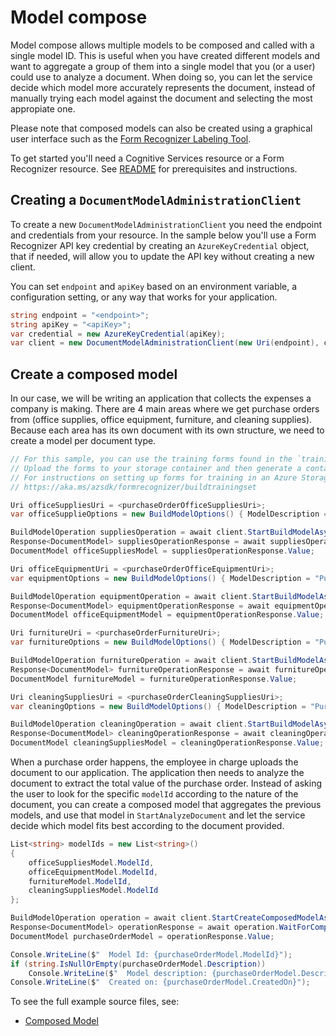 # Model compose

Model compose allows multiple models to be composed and called with a single model ID. This is useful when you have created different models and want to aggregate a group of them into a single model that you (or a user) could use to analyze a document.
When doing so, you can let the service decide which model more accurately represents the document, instead of manually trying each model against the document and selecting the most appropiate one.

Please note that composed models can also be created using a graphical user interface such as the [Form Recognizer Labeling Tool][labeling_tool].

To get started you'll need a Cognitive Services resource or a Form Recognizer resource.  See [README][README] for prerequisites and instructions.

## Creating a `DocumentModelAdministrationClient`

To create a new `DocumentModelAdministrationClient` you need the endpoint and credentials from your resource. In the sample below you'll use a Form Recognizer API key credential by creating an `AzureKeyCredential` object, that if needed, will allow you to update the API key without creating a new client.

You can set `endpoint` and `apiKey` based on an environment variable, a configuration setting, or any way that works for your application.

```C# Snippet:CreateDocumentModelAdministrationClient
string endpoint = "<endpoint>";
string apiKey = "<apiKey>";
var credential = new AzureKeyCredential(apiKey);
var client = new DocumentModelAdministrationClient(new Uri(endpoint), credential);
```

## Create a composed model
In our case, we will be writing an application that collects the expenses a company is making. There are 4 main areas where we get purchase orders from (office supplies, office equipment, furniture, and cleaning supplies). Because each area has its own document with its own structure, we need to create a model per document type.

```C# Snippet:FormRecognizerSampleBuildVariousModels
// For this sample, you can use the training forms found in the `trainingFiles` folder.
// Upload the forms to your storage container and then generate a container SAS URL.
// For instructions on setting up forms for training in an Azure Storage Blob Container, see
// https://aka.ms/azsdk/formrecognizer/buildtrainingset

Uri officeSuppliesUri = <purchaseOrderOfficeSuppliesUri>;
var officeSupplieOptions = new BuildModelOptions() { ModelDescription = "Purchase order - Office supplies" };

BuildModelOperation suppliesOperation = await client.StartBuildModelAsync(officeSuppliesUri, buildModelOptions: officeSupplieOptions);
Response<DocumentModel> suppliesOperationResponse = await suppliesOperation.WaitForCompletionAsync();
DocumentModel officeSuppliesModel = suppliesOperationResponse.Value;

Uri officeEquipmentUri = <purchaseOrderOfficeEquipmentUri>;
var equipmentOptions = new BuildModelOptions() { ModelDescription = "Purchase order - Office Equipment" };

BuildModelOperation equipmentOperation = await client.StartBuildModelAsync(officeSuppliesUri, buildModelOptions: equipmentOptions);
Response<DocumentModel> equipmentOperationResponse = await equipmentOperation.WaitForCompletionAsync();
DocumentModel officeEquipmentModel = equipmentOperationResponse.Value;

Uri furnitureUri = <purchaseOrderFurnitureUri>;
var furnitureOptions = new BuildModelOptions() { ModelDescription = "Purchase order - Furniture" };

BuildModelOperation furnitureOperation = await client.StartBuildModelAsync(officeSuppliesUri, buildModelOptions: equipmentOptions);
Response<DocumentModel> furnitureOperationResponse = await furnitureOperation.WaitForCompletionAsync();
DocumentModel furnitureModel = furnitureOperationResponse.Value;

Uri cleaningSuppliesUri = <purchaseOrderCleaningSuppliesUri>;
var cleaningOptions = new BuildModelOptions() { ModelDescription = "Purchase order - Cleaning Supplies" };

BuildModelOperation cleaningOperation = await client.StartBuildModelAsync(officeSuppliesUri, buildModelOptions: equipmentOptions);
Response<DocumentModel> cleaningOperationResponse = await cleaningOperation.WaitForCompletionAsync();
DocumentModel cleaningSuppliesModel = cleaningOperationResponse.Value;
```

When a purchase order happens, the employee in charge uploads the document to our application. The application then needs to analyze the document to extract the total value of the purchase order. Instead of asking the user to look for the specific `modelId` according to the nature of the document, you can create a composed model that aggregates the previous models, and use that model in `StartAnalyzeDocument` and let the service decide which model fits best according to the document provided.

```C# Snippet:FormRecognizerSampleCreateComposedModel
List<string> modelIds = new List<string>()
{
    officeSuppliesModel.ModelId,
    officeEquipmentModel.ModelId,
    furnitureModel.ModelId,
    cleaningSuppliesModel.ModelId
};

BuildModelOperation operation = await client.StartCreateComposedModelAsync(modelIds, modelDescription: "Composed Purchase order");
Response<DocumentModel> operationResponse = await operation.WaitForCompletionAsync();
DocumentModel purchaseOrderModel = operationResponse.Value;

Console.WriteLine($"  Model Id: {purchaseOrderModel.ModelId}");
if (string.IsNullOrEmpty(purchaseOrderModel.Description))
    Console.WriteLine($"  Model description: {purchaseOrderModel.Description}");
Console.WriteLine($"  Created on: {purchaseOrderModel.CreatedOn}");
```

To see the full example source files, see:
* [Composed Model](https://github.com/Azure/azure-sdk-for-net/blob/main/sdk/formrecognizer/Azure.AI.FormRecognizer/tests/samples/Sample_CreateComposedModelAsync.cs)

[README]: https://github.com/Azure/azure-sdk-for-net/tree/main/sdk/formrecognizer/Azure.AI.FormRecognizer#getting-started
[labeling_tool]: https://aka.ms/azsdk/formrecognizer/labelingtool
